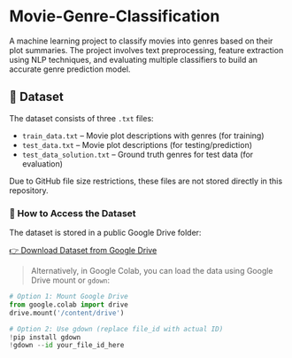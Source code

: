# Movie-Genre-Classification
A machine learning project to classify movies into genres based on their plot summaries. The project involves text preprocessing, feature extraction using NLP techniques, and evaluating multiple classifiers to build an accurate genre prediction model.

## 📂 Dataset

The dataset consists of three `.txt` files:

- `train_data.txt` – Movie plot descriptions with genres (for training)
- `test_data.txt` – Movie plot descriptions (for testing/prediction)
- `test_data_solution.txt` – Ground truth genres for test data (for evaluation)

Due to GitHub file size restrictions, these files are not stored directly in this repository.

### 🔗 How to Access the Dataset

The dataset is stored in a public Google Drive folder:

[👉 Download Dataset from Google Drive]([https://drive.google.com/your-shared-link-here](https://drive.google.com/drive/folders/1xTriIeW9Qjun1ywSCLQ6ebsi5DS6clWo?usp=sharing))

> Alternatively, in Google Colab, you can load the data using Google Drive mount or `gdown`:

```python
# Option 1: Mount Google Drive
from google.colab import drive
drive.mount('/content/drive')

# Option 2: Use gdown (replace file_id with actual ID)
!pip install gdown
!gdown --id your_file_id_here
